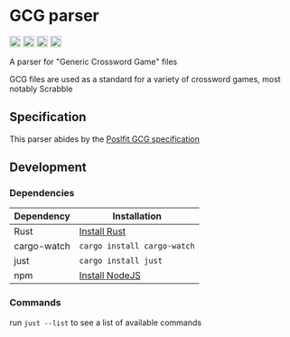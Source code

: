 # GCG parser

[<img alt="github" src="https://img.shields.io/badge/github-20jasper/gcg--parser-8da0cb?style=for-the-badge&labelColor=555555&logo=github" height="20">](https://github.com/20jasper/gcg-parser)
[<img alt="crates.io" src="https://img.shields.io/crates/v/gcg-parser.svg?style=for-the-badge&color=fc8d62&logo=rust" height="20">](https://crates.io/crates/gcg-parser)
[<img alt="docs.rs" src="https://img.shields.io/badge/docs.rs-gcg--parser-66c2a5?style=for-the-badge&labelColor=555555&logo=docs.rs" height="20">](https://docs.rs/gcg-parser)
[<img alt="build status" src="https://img.shields.io/github/actions/workflow/status/20jasper/gcg-parser/verify.yaml?branch=main&style=for-the-badge" height="20">](https://github.com/20jasper/gcg-parser/actions?query=branch%3Amain)

A parser for "Generic Crossword Game" files

GCG files are used as a standard for a variety of crossword games, most notably Scrabble

## Specification

This parser abides by the [Poslfit GCG specification](https://www.poslfit.com/scrabble/gcg/)

## Development

### Dependencies

| Dependency  | Installation                                                             |
| ----------- | ------------------------------------------------------------------------ |
| Rust        | [Install Rust](https://doc.rust-lang.org/book/ch01-01-installation.html) |
| cargo-watch | `cargo install cargo-watch`                                              |
| just        | `cargo install just`                                                     |
| npm         | [Install NodeJS](https://nodejs.org/en/download)                         |

### Commands

run `just --list` to see a list of available commands
